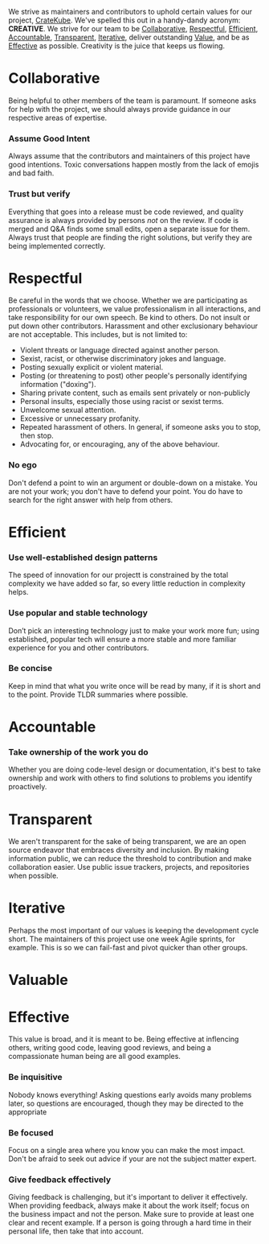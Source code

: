 We strive as maintainers and contributors to uphold certain values for our project, [CrateKube](https://github.com/cratekube/cratekube). We've spelled this out in a handy-dandy acronym: **CREATIVE**.  We strive for our team to be [Collaborative](#Collaborative), [Respectful](#Respectful), [Efficient](#Efficient), [Accountable](#Accountable), [Transparent](#Transparent), [Iterative](#Iterative), deliver outstanding [Value](#Value), and be as [Effective](#Effective) as possible.  Creativity is the juice that keeps us flowing.

# Collaborative
Being helpful to other members of the team is paramount.  If someone asks for help with the project, we should always provide guidance in our respective areas of expertise.  

### Assume Good Intent
Always assume that the contributors and maintainers of this project have good intentions.  Toxic conversations happen mostly from the lack of emojis and bad faith.

### Trust but verify
Everything that goes into a release must be code reviewed, and quality assurance is always provided by persons _not_ on the review.  If code is merged and Q&A finds some small edits, open a separate issue for them.  Always trust that people are finding the right solutions, but verify they are being implemented correctly.

# Respectful
Be careful in the words that we choose. Whether we are participating as professionals or volunteers, we value professionalism in all interactions, and take responsibility for our own speech. Be kind to others. Do not insult or put down other contributors. Harassment and other exclusionary behaviour are not acceptable. This includes, but is not limited to:

- Violent threats or language directed against another person.
- Sexist, racist, or otherwise discriminatory jokes and language.
- Posting sexually explicit or violent material.
- Posting (or threatening to post) other people's personally identifying information ("doxing").
- Sharing private content, such as emails sent privately or non-publicly
- Personal insults, especially those using racist or sexist terms.
- Unwelcome sexual attention.
- Excessive or unnecessary profanity.
- Repeated harassment of others. In general, if someone asks you to stop, then stop.
- Advocating for, or encouraging, any of the above behaviour.

### No ego
Don't defend a point to win an argument or double-down on a mistake. You are not your work; you don't have to defend your point. You do have to search for the right answer with help from others.

# Efficient

### Use well-established design patterns
The speed of innovation for our projectt is constrained by the total complexity we have added so far, so every little reduction in complexity helps. 

### Use popular and stable technology
Don’t pick an interesting technology just to make your work more fun; using established, popular tech will ensure a more stable and more familiar experience for you and other contributors.

### Be concise
Keep in mind that what you write once will be read by many, if it is short and to the point.  Provide TLDR summaries where possible.

# Accountable

### Take ownership of the work you do
Whether you are doing code-level design or documentation, it's best to take ownership and work with others to find solutions to problems you identify proactively.

# Transparent

We aren't transparent for the sake of being transparent, we are an open source endeavor that embraces diversity and inclusion.  By making information public, we can reduce the threshold to contribution and make collaboration easier. Use public issue trackers, projects, and repositories when possible.

# Iterative

Perhaps the most important of our values is keeping the development cycle short.  The maintainers of this project use one week Agile sprints, for example.  This is so we can fail-fast and pivot quicker than other groups.

# Valuable

# Effective
This value is broad, and it is meant to be.  Being effective at inflencing others, writing good code, leaving good reviews, and being a compassionate human being are all good examples.  

### Be inquisitive
Nobody knows everything! Asking questions early avoids many problems later, so questions are encouraged, though they may be directed to the appropriate

### Be focused 
Focus on a single area where you know you can make the most impact.  Don't be afraid to seek out advice if your are not the subject matter expert.

### Give feedback effectively
Giving feedback is challenging, but it's important to deliver it effectively. When providing feedback, always make it about the work itself; focus on the business impact and not the person. Make sure to provide at least one clear and recent example. If a person is going through a hard time in their personal life, then take that into account. 
